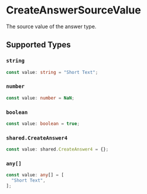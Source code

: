 # CreateAnswerSourceValue

The source value of the answer type.


## Supported Types

### `string`

```typescript
const value: string = "Short Text";
```

### `number`

```typescript
const value: number = NaN;
```

### `boolean`

```typescript
const value: boolean = true;
```

### `shared.CreateAnswer4`

```typescript
const value: shared.CreateAnswer4 = {};
```

### `any[]`

```typescript
const value: any[] = [
  "Short Text",
];
```

